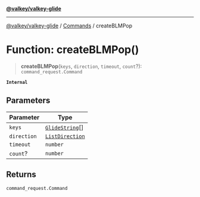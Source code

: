 [**@valkey/valkey-glide**](../../README.md)

***

[@valkey/valkey-glide](../../modules.md) / [Commands](../README.md) / createBLMPop

# Function: createBLMPop()

> **createBLMPop**(`keys`, `direction`, `timeout`, `count`?): `command_request.Command`

**`Internal`**

## Parameters

| Parameter | Type |
| ------ | ------ |
| `keys` | [`GlideString`](../../BaseClient/type-aliases/GlideString.md)[] |
| `direction` | [`ListDirection`](../enumerations/ListDirection.md) |
| `timeout` | `number` |
| `count`? | `number` |

## Returns

`command_request.Command`
